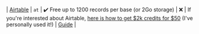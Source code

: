 | [Airtable](https://airtable.com/pricing?ref=unly-nrn) | `at` | :heavy_check_mark: Free up to 1200 records per base (or 2Go storage) | :x: | If you're interested about Airtable, [here is how to get $2k credits for $50](https://www.joinsecret.com/fr/offers/airtable-coupon-1800) (I've personally used it!) | [Guide](../guides/airtable-api/setup-airtable) |
